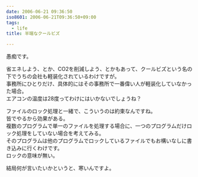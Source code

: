 ```yaml
---
date: 2006-06-21 09:36:50
iso8601: 2006-06-21T09:36:50+09:00
tags:
  - life
title: 半端なクールビズ

---
```


<div class="entry-body">
  <p>愚痴です。</p>

  <p>省エネしよう、とか、CO2を削減しよう、とかもあって、クールビズという名の下でうちの会社も軽装化されているわけですが。<br />
    事務所にひとりだけ、具体的にはその事務所で一番偉い人が軽装化していなかった場合。<br />
    エアコンの温度は28度ってわけにはいかないでしょうね？</p>

  <p>ファイルのロック処理と一緒で、こういうのは約束なんですね。<br />
    皆でやるから効果がある。<br />
    複数のプログラムで単一のファイルを処理する場合に、一つのプログラムだけロック処理をしていない場合を考えてみる。<br />
    そのプログラムは他のプログラムでロックしているファイルでもお構いなしに書き込みに行くわけです。<br />
    ロックの意味が無い。</p>

  <p>結局何が言いたいかというと、寒いんですよ。</p>
</div>
